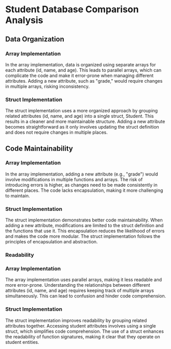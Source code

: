 # Student Database Comparison Analysis

## Data Organization

### Array Implementation
In the array implementation, data is organized using separate arrays for each attribute (id, name, and age). This leads to parallel arrays, which can complicate the code and make it error-prone when managing different attributes. Adding a new attribute, such as "grade," would require changes in multiple arrays, risking inconsistency.

### Struct Implementation
The struct implementation uses a more organized approach by grouping related attributes (id, name, and age) into a single struct, Student. This results in a cleaner and more maintainable structure. Adding a new attribute becomes straightforward as it only involves updating the struct definition and does not require changes in multiple places.

## Code Maintainability

### Array Implementation
In the array implementation, adding a new attribute (e.g., "grade") would involve modifications in multiple functions and arrays. The risk of introducing errors is higher, as changes need to be made consistently in different places. The code lacks encapsulation, making it more challenging to maintain.

### Struct Implementation
The struct implementation demonstrates better code maintainability. When adding a new attribute, modifications are limited to the struct definition and the functions that use it. This encapsulation reduces the likelihood of errors and makes the code more modular. The struct implementation follows the principles of encapsulation and abstraction.

### Readability

### Array Implementation
The array implementation uses parallel arrays, making it less readable and more error-prone. Understanding the relationships between different attributes (id, name, and age) requires keeping track of multiple arrays simultaneously. This can lead to confusion and hinder code comprehension.

### Struct Implementation
The struct implementation improves readability by grouping related attributes together. Accessing student attributes involves using a single struct, which simplifies code comprehension. The use of a struct enhances the readability of function signatures, making it clear that they operate on student entities.